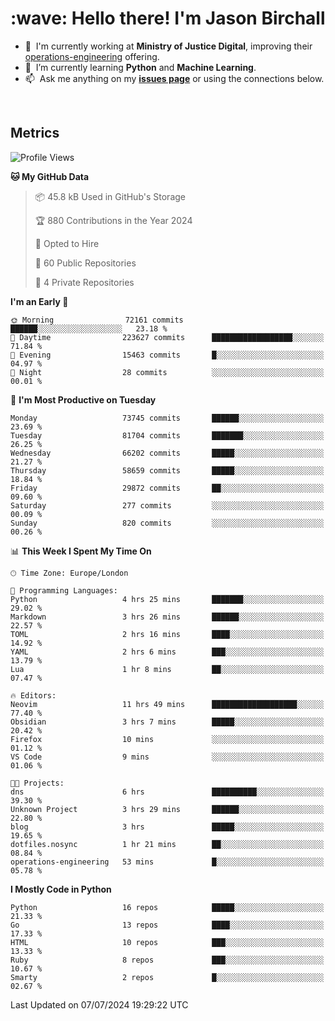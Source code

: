 <h1 align="left" id="jason-title">:wave: Hello there! I'm Jason Birchall</h1>

- :office: &nbsp;I'm currently working at **Ministry of Justice Digital**, improving their [operations-engineering](https://github.com/ministryofjustice/operations-engineering) offering.
- :seedling: &nbsp;I’m currently learning **Python** and **Machine Learning**.
- :mailbox: &nbsp;Ask me anything on my **[issues page]** or using the connections below.


<br>


<h2>Metrics</h2>

<!--START_SECTION:waka-->
![Profile Views](http://img.shields.io/badge/Profile%20Views-0-blue)

**🐱 My GitHub Data** 

> 📦 45.8 kB Used in GitHub's Storage 
 > 
> 🏆 880 Contributions in the Year 2024
 > 
> 💼 Opted to Hire
 > 
> 📜 60 Public Repositories 
 > 
> 🔑 4 Private Repositories 
 > 
**I'm an Early 🐤** 

```text
🌞 Morning                72161 commits       ██████░░░░░░░░░░░░░░░░░░░   23.18 % 
🌆 Daytime                223627 commits      ██████████████████░░░░░░░   71.84 % 
🌃 Evening                15463 commits       █░░░░░░░░░░░░░░░░░░░░░░░░   04.97 % 
🌙 Night                  28 commits          ░░░░░░░░░░░░░░░░░░░░░░░░░   00.01 % 
```
📅 **I'm Most Productive on Tuesday** 

```text
Monday                   73745 commits       ██████░░░░░░░░░░░░░░░░░░░   23.69 % 
Tuesday                  81704 commits       ███████░░░░░░░░░░░░░░░░░░   26.25 % 
Wednesday                66202 commits       █████░░░░░░░░░░░░░░░░░░░░   21.27 % 
Thursday                 58659 commits       █████░░░░░░░░░░░░░░░░░░░░   18.84 % 
Friday                   29872 commits       ██░░░░░░░░░░░░░░░░░░░░░░░   09.60 % 
Saturday                 277 commits         ░░░░░░░░░░░░░░░░░░░░░░░░░   00.09 % 
Sunday                   820 commits         ░░░░░░░░░░░░░░░░░░░░░░░░░   00.26 % 
```


📊 **This Week I Spent My Time On** 

```text
🕑︎ Time Zone: Europe/London

💬 Programming Languages: 
Python                   4 hrs 25 mins       ███████░░░░░░░░░░░░░░░░░░   29.02 % 
Markdown                 3 hrs 26 mins       ██████░░░░░░░░░░░░░░░░░░░   22.57 % 
TOML                     2 hrs 16 mins       ████░░░░░░░░░░░░░░░░░░░░░   14.92 % 
YAML                     2 hrs 6 mins        ███░░░░░░░░░░░░░░░░░░░░░░   13.79 % 
Lua                      1 hr 8 mins         ██░░░░░░░░░░░░░░░░░░░░░░░   07.47 % 

🔥 Editors: 
Neovim                   11 hrs 49 mins      ███████████████████░░░░░░   77.40 % 
Obsidian                 3 hrs 7 mins        █████░░░░░░░░░░░░░░░░░░░░   20.42 % 
Firefox                  10 mins             ░░░░░░░░░░░░░░░░░░░░░░░░░   01.12 % 
VS Code                  9 mins              ░░░░░░░░░░░░░░░░░░░░░░░░░   01.06 % 

🐱‍💻 Projects: 
dns                      6 hrs               ██████████░░░░░░░░░░░░░░░   39.30 % 
Unknown Project          3 hrs 29 mins       ██████░░░░░░░░░░░░░░░░░░░   22.80 % 
blog                     3 hrs               █████░░░░░░░░░░░░░░░░░░░░   19.65 % 
dotfiles.nosync          1 hr 21 mins        ██░░░░░░░░░░░░░░░░░░░░░░░   08.84 % 
operations-engineering   53 mins             █░░░░░░░░░░░░░░░░░░░░░░░░   05.78 % 
```

**I Mostly Code in Python** 

```text
Python                   16 repos            █████░░░░░░░░░░░░░░░░░░░░   21.33 % 
Go                       13 repos            ████░░░░░░░░░░░░░░░░░░░░░   17.33 % 
HTML                     10 repos            ███░░░░░░░░░░░░░░░░░░░░░░   13.33 % 
Ruby                     8 repos             ███░░░░░░░░░░░░░░░░░░░░░░   10.67 % 
Smarty                   2 repos             █░░░░░░░░░░░░░░░░░░░░░░░░   02.67 % 
```




 Last Updated on 07/07/2024 19:29:22 UTC
<!--END_SECTION:waka-->

<!-- links -->

[issues page]: https://github.com/jasonBirchall/jasonBirchall/issues "jasonBirchall/issues"
